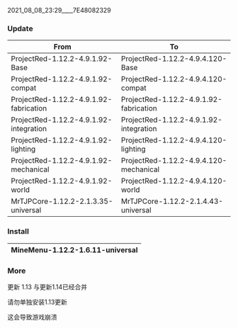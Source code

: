 2021_08_08_23:29____7E48082329

### Update

| From                                   | To                                     |
| -------------------------------------- | -------------------------------------- |
| ProjectRed-1.12.2-4.9.1.92-Base        | ProjectRed-1.12.2-4.9.4.120-Base       |
| ProjectRed-1.12.2-4.9.1.92-compat      | ProjectRed-1.12.2-4.9.4.120-compat     |
| ProjectRed-1.12.2-4.9.1.92-fabrication | ProjectRed-1.12.2-4.9.1.92-fabrication |
| ProjectRed-1.12.2-4.9.1.92-integration | ProjectRed-1.12.2-4.9.1.92-integration |
| ProjectRed-1.12.2-4.9.1.92-lighting    | ProjectRed-1.12.2-4.9.4.120-lighting   |
| ProjectRed-1.12.2-4.9.1.92-mechanical  | ProjectRed-1.12.2-4.9.4.120-mechanical |
| ProjectRed-1.12.2-4.9.1.92-world       | ProjectRed-1.12.2-4.9.4.120-world      |
| MrTJPCore-1.12.2-2.1.3.35-universal    | MrTJPCore-1.12.2-2.1.4.43-universal    |



### Install

| MineMenu-1.12.2-1.6.11-universal |
| -------------------------------- |

### More

更新 1.13 与更新1.14已经合并

请勿单独安装1.13更新

这会导致游戏崩溃
